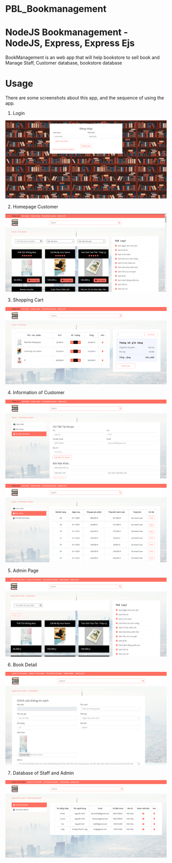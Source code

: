 # PBL_Bookmanagement
# NodeJS Bookmanagement - NodeJS, Express, Express Ejs

BookManagement is an web app that will help bookstore to sell book and Manage Staff, Customer database, bookstore database

# Usage
There are some screenshots about this app, and the sequence of using the app.

1. Login

![markdown](./public/readme/Login.png)

2. Homepage Customer

![markdown](./public/readme/Homepage.png)

3. Shopping Cart

![markdown](./public/readme/ShoppingCart.png)

4. Information of Customer

![markdown](./public/readme/Account.png)

![markdown](./public/readme/Bill.png)

5. Admin Page

![markdown](./public/readme/AdminPage.png)

6. Book Detail

![markdown](./public/readme/BookDetail.png)

7. Database of Staff and Admin

![markdown](./public/readme/AdminAcount.png)